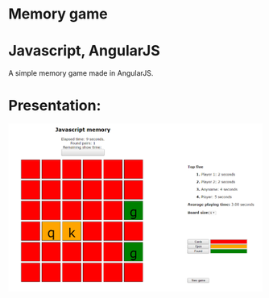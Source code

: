 # Memory game
# Javascript, AngularJS
A simple memory game made in AngularJS.

# Presentation:
![Image](game.PNG)
